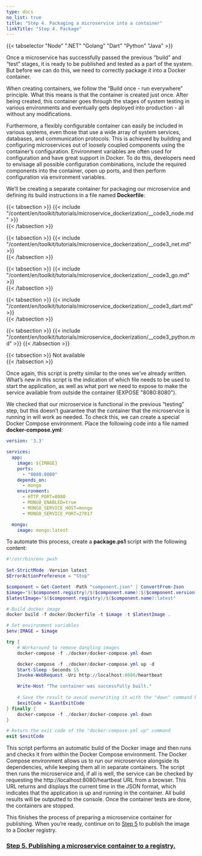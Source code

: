 ```yaml
---
type: docs
no_list: true
title: "Step 4. Packaging a microservice into a container"
linkTitle: "Step 4. Package"
---
```


{{< tabselector "Node" ".NET" "Golang" "Dart" "Python" "Java" >}}

Once a microservice has successfully passed the previous “build” and “test” stages, it is ready to be published and tested as a part of the system. But before we can do this, we need to correctly package it into a Docker container.

When creating containers, we follow the “Build once - run everywhere” principle. What this means is that the container is created just once. After being created, this container goes through the stages of system testing in various environments and eventually gets deployed into production - all without any modifications.

Furthermore, a flexibly configurable container can easily be included in various systems, even those that use a wide array of system services, databases, and communication protocols. This is achieved by building and configuring microservices out of loosely coupled components using the container’s configuration. Environment variables are often used for configuration and have great support in Docker. To do this, developers need to envisage all possible configuration combinations, include the required components into the container, open up ports, and then perform configuration via environment variables.

We’ll be creating a separate container for packaging our microservice and defining its build instructions in a file named **Dockerfile**:

{{< tabsection >}}
  {{< include "/content/en/toolkit/tutorials/microservice_dockerization/__code3_node.md" >}}  
{{< /tabsection >}}

{{< tabsection >}}
  {{< include "/content/en/toolkit/tutorials/microservice_dockerization/__code3_net.md" >}}    
{{< /tabsection >}}

{{< tabsection >}}
  {{< include "/content/en/toolkit/tutorials/microservice_dockerization/__code3_go.md" >}}    
{{< /tabsection >}}

{{< tabsection >}}
  {{< include "/content/en/toolkit/tutorials/microservice_dockerization/__code3_dart.md" >}}    
{{< /tabsection >}}

{{< tabsection >}}
  {{< include "/content/en/toolkit/tutorials/microservice_dockerization/__code3_python.md" >}}
{{< /tabsection >}}

{{< tabsection >}}
  Not available  
{{< /tabsection >}}

Once again, this script is pretty similar to the ones we’ve already written. What’s new in this script is the indication of which file needs to be used to start the application, as well as what port we need to expose to make the service available from outside the container (EXPOSE "8080:8080").

We checked that our microservice is functional in the previous “testing” step, but this doesn’t guarantee that the container that the microservice is running in will work as needed. To check this, we can create a special Docker Compose environment. Place the following code into a file named **docker-compose.yml**:

```yml
version: '3.3'

services:
  app:
    image: ${IMAGE}
    ports:
      - "8080:8080"
    depends_on:
      - mongo
    environment:
      - HTTP_PORT=8080
      - MONGO_ENABLED=true
      - MONGO_SERVICE_HOST=mongo
      - MONGO_SERVICE_PORT=27017

  mongo:
    image: mongo:latest

```

To automate this process, create a **package.ps1** script with the following content:

```ps1
#!/usr/bin/env pwsh
‍
Set-StrictMode -Version latest
$ErrorActionPreference = "Stop"

$component = Get-Content -Path "component.json" | ConvertFrom-Json
$image="$($component.registry)/$($component.name):$($component.version)-$($component.build)-rc"
$latestImage="$($component.registry)/$($component.name):latest"

# Build docker image
docker build -f docker/Dockerfile -t $image -t $latestImage .

# Set environment variables
$env:IMAGE = $image

try {
    # Workaround to remove dangling images
    docker-compose -f ./docker/docker-compose.yml down

    docker-compose -f ./docker/docker-compose.yml up -d
    Start-Sleep -Seconds 15
    Invoke-WebRequest -Uri http://localhost:8080/heartbeat

    Write-Host "The container was successfully built."
    
    # Save the result to avoid overwriting it with the "down" command below
    $exitCode = $LastExitCode 
} finally {
    docker-compose -f ./docker/docker-compose.yml down
}

# Return the exit code of the "docker-compose.yml up" command
exit $exitCode

```

This script performs an automatic build of the Docker image and then runs and checks it from within the Docker Compose environment. The Docker Compose environment allows us to run our microservice alongside its dependencies, while keeping them all in separate containers. The script then runs the microservice and, if all is well, the service can be checked by requesting the http://localhost:8080/heartbeat URL from a browser. This URL returns and displays the current time in the JSON format, which indicates that the application is up and running in the container. All build results will be outputted to the console. Once the container tests are done, the containers are stopped.

This finishes the process of preparing a microservice container for publishing. When you’re ready, continue on to [Step 5](../step4) to publish the image to a Docker registry.

<span class="hide-title-link">

### [Step 5. Publishing a microservice container to a registry.](../step4)

</span>
